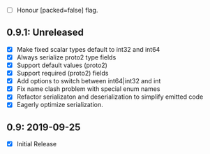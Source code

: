 - [ ] Honour [packed=false] flag.

## 0.9.1: Unreleased
- [x] Make fixed scalar types default to int32 and int64
- [x] Always serialize proto2 type fields
- [x] Support default values (proto2)
- [x] Support required (proto2) fields
- [x] Add options to switch between int64|int32 and int
- [x] Fix name clash problem with special enum names
- [x] Refactor serializaton and deserialization to simplify emitted code
- [x] Eagerly optimize serialization.

## 0.9: 2019-09-25
- [x] Initial Release
